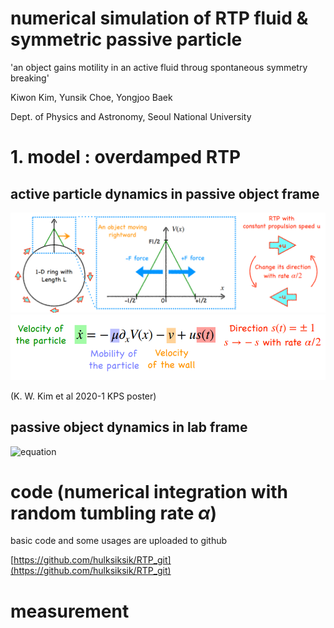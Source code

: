 # numerical simulation of RTP fluid & symmetric passive particle

'an object gains motility in an active fluid throug spontaneous symmetry breaking'

Kiwon Kim, Yunsik Choe, Yongjoo Baek

Dept. of Physics and Astronomy, Seoul National University

# 1. model : overdamped RTP

## active particle dynamics in passive object frame

![model](./image/model.png)
![dynamics](./image/dynamics.png)

(K. W. Kim et al 2020-1 KPS poster)

## passive object dynamics in lab frame

![equation](http://www.sciweavers.org/tex2img.php?eq=%24%24%5Cdot%7BX%7D%20%3D%20-%5Cmu_p%20%5Cpartial_%7BX%7D%7BV%28x-X%29%7D%24%24&bc=White&fc=Black&im=png&fs=30&ff=arev&edit=0[/img])

# code (numerical integration with random tumbling rate $\alpha$)

basic code and some usages are uploaded to github

[https://github.com/hulksiksik/RTP_git](https://github.com/hulksiksik/RTP_git)

# measurement
